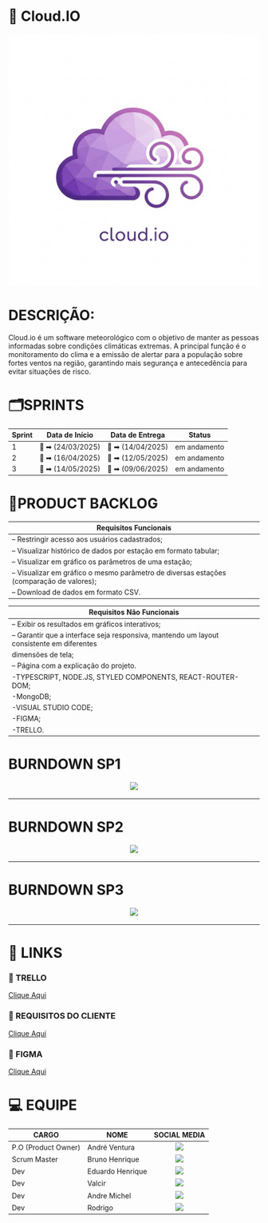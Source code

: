 # 🚀 Cloud.IO

<img src='./logo/cloud.io_logo.jpeg' widht='200'/>

<h1>DESCRIÇÃO:</h1>    
Cloud.io é um software meteorológico com o objetivo de manter as pessoas informadas sobre condições climáticas extremas. A principal função é o monitoramento do clima e a emissão de alertar para a população sobre fortes ventos na região, garantindo mais segurança e antecedência para evitar situações de risco.
</div>

# 🗂️SPRINTS
| Sprint | Data de Início | Data de Entrega | Status |
|---------------------|--------------------|---------------------|--------------------| 
|  1  | :calendar:  ➡ (24/03/2025) | 📆 ➡ (14/04/2025) |  em andamento |            
|  2  | :calendar:  ➡ (16/04/2025) | 📆 ➡ (12/05/2025) |  em andamento |
|  3  | :calendar:  ➡ (14/05/2025) | 📆 ➡ (09/06/2025)|  em andamento |


# 📑PRODUCT BACKLOG
|  Requisitos Funcionais       |
|------------------------------|
| – Restringir acesso aos usuários cadastrados;
| – Visualizar histórico de dados por estação em formato tabular;
| – Visualizar em gráfico os parâmetros de uma estação;
| – Visualizar em gráfico o mesmo parâmetro de diversas estações (comparação de valores);
| – Download de dados em formato CSV.

|   Requisitos Não Funcionais  |                                                                                                                 
|------------------------------|
| – Exibir os resultados em gráficos interativos;
| – Garantir que a interface seja responsiva, mantendo um layout consistente em diferentes
|   dimensões de tela;
| – Página com a explicação do projeto.
| -TYPESCRIPT, NODE.JS, STYLED COMPONENTS, REACT-ROUTER-DOM; 
| -MongoDB;   
| -VISUAL STUDIO CODE;     
| -FIGMA; 
| -TRELLO.

# BURNDOWN SP1
 <div align = center>
 <img src="https://github.com/">
 </div>

-----------------------------------------------------------------------------------

# BURNDOWN SP2
 <div align = center>
 <img src="https://github.com/">
 </div>

-----------------------------------------------------------------------------------

# BURNDOWN SP3
 <div align = center>
 <img src="https://github.com/">
 </div>

-----------------------------------------------------------------------------------

# 🔗 LINKS

### 🧮 TRELLO 
[Clique Aqui](https://trello.com/c/vt5ONAZV/8-github-do-projeto)

### 📖 REQUISITOS DO CLIENTE
[Clique Aqui]()

### 🎨 FIGMA
[Clique Aqui](https://www.figma.com/design/atcc0stddRRA7XQv3WkyAN/Cloud.io-proj?node-id=0-1&t=KqRqIEVgevh3atoq-1)

# :computer: EQUIPE

|CARGO | NOME| SOCIAL MEDIA |
|------|-----|:--------------:|
| P.O (Product Owner) |   André Ventura   |     <a target="_blank" href="https://github.com/AndreHVentura"><img  src="https://skillicons.dev/icons?i=github"></a>|    
| Scrum Master |   Bruno Henrique   |     <a target="_blank" href="https://github.com/BrunoHenrique258"><img  src="https://skillicons.dev/icons?i=github"></a>|  
| Dev     |   Eduardo Henrique  |     <a target="_blank" href="https://github.com/EduardoBrito2"><img src="https://skillicons.dev/icons?i=github"></a>|  
| Dev     |   Valcir  |     <a target="_blank" href="https://github.com/valcir-jr"><img  src="https://skillicons.dev/icons?i=github"></a>|   
| Dev     |   Andre Michel   |     <a target="_blank" href="https://github.com/andremc331"><img  src="https://skillicons.dev/icons?i=github"></a>|  
| Dev     |   Rodrigo   |     <a target="_blank" href="https://github.com/rodrigoaslima"><img  src="https://skillicons.dev/icons?i=github"></a>|  

